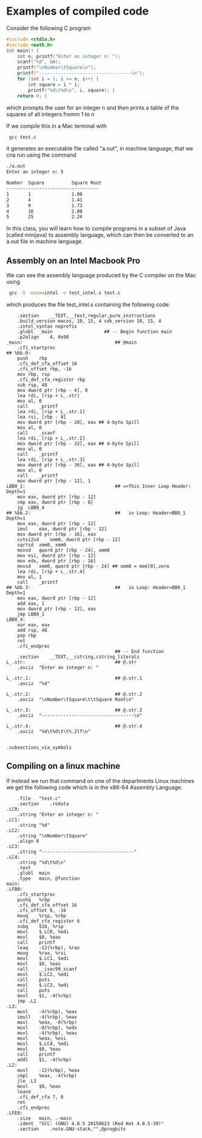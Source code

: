 # Examples of compiled code

Consider the following C program
``` C
#include <stdio.h> 
#include <math.h> 
int main() { 
    int n; printf("Enter an integer n: "); 
    scanf("%d", &n); 
    printf("\nNumber\tSquare\n"); 
    printf("----------------------------------\n"); 
    for (int i = 1; i <= n; i++) { 
        int square = i * i; 
        printf("%d\t%d\n", i, square); } 
    return 0; } 
```
which prompts the user for an integer n and then prints a table of the squares of all integers fromm 1 to n

If we compile this in a Mac terminal with
``` bash
 gcc test.c
```
it generates an executable file called "a.out", in machine language, that we cna run using the command
``` bash
./a.out
Enter an integer n: 5

Number  Square          Square Root
----------------------------------
1       1               1.00
2       4               1.41
3       9               1.73
4       16              2.00
5       25              2.24
```
In this class, you will learn how to compile programs in a subset of Java (called minijava)
to assembly language, which can then be converted to an a.out file in machine language.

## Assembly on an Intel Macbook Pro
We can see the assembly language produced by the C compiler on the Mac using
``` bash
 gcc -S -masm=intel -o test_intel.s test.c
```
which produces the file test_intel.s containing the following code:
``` assembly
	.section	__TEXT,__text,regular,pure_instructions
	.build_version macos, 10, 15, 4	sdk_version 10, 15, 4
	.intel_syntax noprefix
	.globl	_main                   ## -- Begin function main
	.p2align	4, 0x90
_main:                                  ## @main
	.cfi_startproc
## %bb.0:
	push	rbp
	.cfi_def_cfa_offset 16
	.cfi_offset rbp, -16
	mov	rbp, rsp
	.cfi_def_cfa_register rbp
	sub	rsp, 48
	mov	dword ptr [rbp - 4], 0
	lea	rdi, [rip + L_.str]
	mov	al, 0
	call	_printf
	lea	rdi, [rip + L_.str.1]
	lea	rsi, [rbp - 8]
	mov	dword ptr [rbp - 28], eax ## 4-byte Spill
	mov	al, 0
	call	_scanf
	lea	rdi, [rip + L_.str.2]
	mov	dword ptr [rbp - 32], eax ## 4-byte Spill
	mov	al, 0
	call	_printf
	lea	rdi, [rip + L_.str.3]
	mov	dword ptr [rbp - 36], eax ## 4-byte Spill
	mov	al, 0
	call	_printf
	mov	dword ptr [rbp - 12], 1
LBB0_1:                                 ## =>This Inner Loop Header: Depth=1
	mov	eax, dword ptr [rbp - 12]
	cmp	eax, dword ptr [rbp - 8]
	jg	LBB0_4
## %bb.2:                               ##   in Loop: Header=BB0_1 Depth=1
	mov	eax, dword ptr [rbp - 12]
	imul	eax, dword ptr [rbp - 12]
	mov	dword ptr [rbp - 16], eax
	cvtsi2sd	xmm0, dword ptr [rbp - 12]
	sqrtsd	xmm0, xmm0
	movsd	qword ptr [rbp - 24], xmm0
	mov	esi, dword ptr [rbp - 12]
	mov	edx, dword ptr [rbp - 16]
	movsd	xmm0, qword ptr [rbp - 24] ## xmm0 = mem[0],zero
	lea	rdi, [rip + L_.str.4]
	mov	al, 1
	call	_printf
## %bb.3:                               ##   in Loop: Header=BB0_1 Depth=1
	mov	eax, dword ptr [rbp - 12]
	add	eax, 1
	mov	dword ptr [rbp - 12], eax
	jmp	LBB0_1
LBB0_4:
	xor	eax, eax
	add	rsp, 48
	pop	rbp
	ret
	.cfi_endproc
                                        ## -- End function
	.section	__TEXT,__cstring,cstring_literals
L_.str:                                 ## @.str
	.asciz	"Enter an integer n: "

L_.str.1:                               ## @.str.1
	.asciz	"%d"

L_.str.2:                               ## @.str.2
	.asciz	"\nNumber\tSquare\t\tSquare Root\n"

L_.str.3:                               ## @.str.3
	.asciz	"----------------------------------\n"

L_.str.4:                               ## @.str.4
	.asciz	"%d\t%d\t\t%.2lf\n"


.subsections_via_symbols

```

## Compiling on a linux machine
If instead we run that command on one of the departments Linux machines we get the following code
which is in the x86-64 Assembly Language:
``` assembly
	.file	"test.c"
	.section	.rodata
.LC0:
	.string	"Enter an integer n: "
.LC1:
	.string	"%d"
.LC2:
	.string	"\nNumber\tSquare"
	.align 8
.LC3:
	.string	"----------------------------------"
.LC4:
	.string	"%d\t%d\n"
	.text
	.globl	main
	.type	main, @function
main:
.LFB0:
	.cfi_startproc
	pushq	%rbp
	.cfi_def_cfa_offset 16
	.cfi_offset 6, -16
	movq	%rsp, %rbp
	.cfi_def_cfa_register 6
	subq	$16, %rsp
	movl	$.LC0, %edi
	movl	$0, %eax
	call	printf
	leaq	-12(%rbp), %rax
	movq	%rax, %rsi
	movl	$.LC1, %edi
	movl	$0, %eax
	call	__isoc99_scanf
	movl	$.LC2, %edi
	call	puts
	movl	$.LC3, %edi
	call	puts
	movl	$1, -4(%rbp)
	jmp	.L2
.L3:
	movl	-4(%rbp), %eax
	imull	-4(%rbp), %eax
	movl	%eax, -8(%rbp)
	movl	-8(%rbp), %edx
	movl	-4(%rbp), %eax
	movl	%eax, %esi
	movl	$.LC4, %edi
	movl	$0, %eax
	call	printf
	addl	$1, -4(%rbp)
.L2:
	movl	-12(%rbp), %eax
	cmpl	%eax, -4(%rbp)
	jle	.L3
	movl	$0, %eax
	leave
	.cfi_def_cfa 7, 8
	ret
	.cfi_endproc
.LFE0:
	.size	main, .-main
	.ident	"GCC: (GNU) 4.8.5 20150623 (Red Hat 4.8.5-39)"
	.section	.note.GNU-stack,"",@progbits
```
